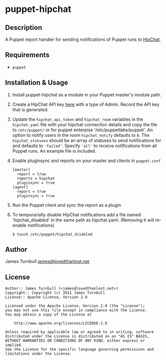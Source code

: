 puppet-hipchat
==============

Description
-----------

A Puppet report handler for sending notifications of Puppet runs to [HipChat](http://www.hipchat.com).

Requirements
------------

* `puppet`

Installation & Usage
--------------------

1.  Install puppet-hipchat as a module in your Puppet master's module
    path.

2.  Create a HipChat API key [here](https://www.hipchat.com/groups/api)
    with a type of Admin.  Record the API key that is generated.

3.  Update the `hipchat_api_token` and `hipchat_room` variables in the `hipchat.yaml` file with
    your hipchat connection details and copy the file to `/etc/puppet/` or for puppet enterpise '/etc/puppetlabs/puppet'.
    An option to notify  users in the room `hipchat_notify` defaults to `0`. The `hipchat_statuses` should be an array of statuses to send notifications
    for and defaults to `'failed'`. Specify `'all'` to receive notifications from all Puppet runs. An example file is included.

4.  Enable pluginsync and reports on your master and clients in `puppet.conf`

        [master]
          report = true
          reports = hipchat
          pluginsync = true
        [agent]
          report = true
          pluginsync = true

5.  Run the Puppet client and sync the report as a plugin

6.  To temporarially disable HipChat notifications add a file named 'hipchat_disabled' in the same path as hipchat.yaml.
	(Removing it will re-enable notifications)

		$ touch /etc/puppet/hipchat_disabled

Author
------

James Turnbull <james@lovedthanlost.net>

License
-------

    Author:: James Turnbull (<james@lovedthanlost.net>)
    Copyright:: Copyright (c) 2011 James Turnbull
    License:: Apache License, Version 2.0

    Licensed under the Apache License, Version 2.0 (the "License");
    you may not use this file except in compliance with the License.
    You may obtain a copy of the License at

        http://www.apache.org/licenses/LICENSE-2.0

    Unless required by applicable law or agreed to in writing, software
    distributed under the License is distributed on an "AS IS" BASIS,
    WITHOUT WARRANTIES OR CONDITIONS OF ANY KIND, either express or implied.
    See the License for the specific language governing permissions and
    limitations under the License.
